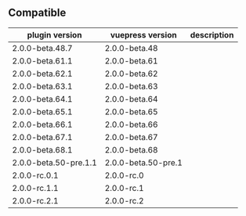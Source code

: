 ## Compatible

| plugin version        | vuepress version    | description |
| --------------------- | ------------------- | ----------- |
| 2.0.0-beta.48.7       | 2.0.0-beta.48       |             |
| 2.0.0-beta.61.1       | 2.0.0-beta.61       |             |
| 2.0.0-beta.62.1       | 2.0.0-beta.62       |             |
| 2.0.0-beta.63.1       | 2.0.0-beta.63       |             |
| 2.0.0-beta.64.1       | 2.0.0-beta.64       |             |
| 2.0.0-beta.65.1       | 2.0.0-beta.65       |             |
| 2.0.0-beta.66.1       | 2.0.0-beta.66       |             |
| 2.0.0-beta.67.1       | 2.0.0-beta.67       |             |
| 2.0.0-beta.68.1       | 2.0.0-beta.68       |             |
| 2.0.0-beta.50-pre.1.1 | 2.0.0-beta.50-pre.1 |             |
| 2.0.0-rc.0.1          | 2.0.0-rc.0          |             |
| 2.0.0-rc.1.1          | 2.0.0-rc.1          |             |
| 2.0.0-rc.2.1          | 2.0.0-rc.2          |             |
